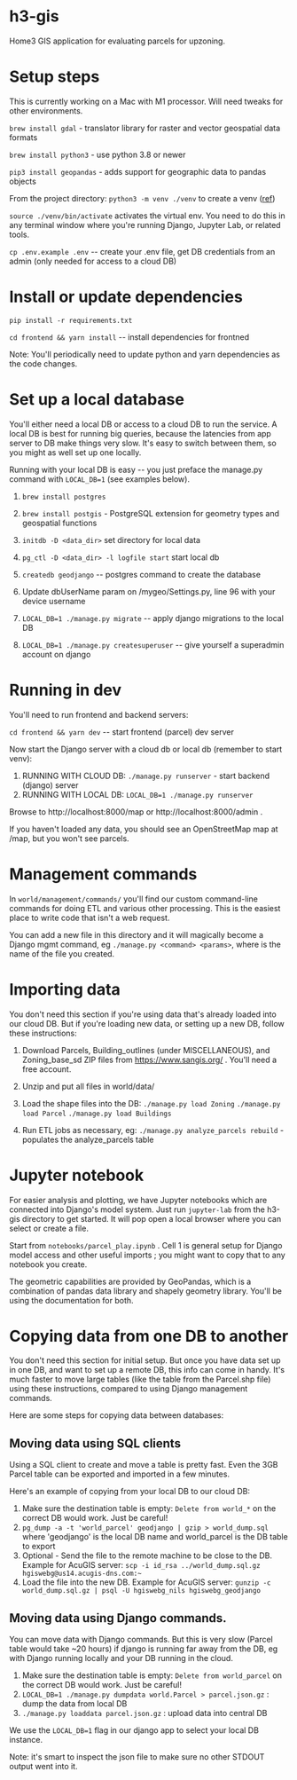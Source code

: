 # h3-gis
Home3 GIS application for evaluating parcels for upzoning.

# Setup steps
This is currently working on a Mac with M1 processor. Will need tweaks for other environments.

`brew install gdal` - translator library for raster and vector geospatial data formats

`brew install python3` - use python 3.8 or newer

`pip3 install geopandas` - adds support for geographic data to pandas objects


From the project directory:
`python3 -m venv ./venv` to create a venv ([ref](https://docs.python.org/3/library/venv.html))

`source ./venv/bin/activate` activates the virtual env. You need to do this in any terminal window where you're running Django, Jupyter Lab, or related tools.

`cp .env.example .env` -- create your .env file, get DB credentials from an admin (only needed for access to a cloud DB)

# Install or update dependencies

`pip install -r requirements.txt`

`cd frontend && yarn install` -- install dependencies for frontned

Note: You'll periodically need to update python and yarn dependencies as the code changes.

# Set up a local database

You'll either need a local DB or access to a cloud DB to run the service. A local DB is best for running big queries, because the latencies from app server to DB make things very slow. It's easy to switch between them, so you might as well set up one locally. 

Running with your local DB is easy -- you just preface the manage.py command with `LOCAL_DB=1` (see examples below).

1. `brew install postgres`

2. `brew install postgis` - PostgreSQL extension for geometry types and geospatial functions

3. `initdb -D <data_dir>` set directory for local data 

4. `pg_ctl -D <data_dir> -l logfile start` start local db

5. `createdb geodjango` -- postgres command to create the database

6. Update dbUserName param on /mygeo/Settings.py, line 96 with your device username

7. `LOCAL_DB=1 ./manage.py migrate` -- apply django migrations to the local DB

8. `LOCAL_DB=1 ./manage.py createsuperuser` -- give yourself a superadmin account on django


# Running in dev
You'll need to run frontend and backend servers:

`cd frontend && yarn dev` -- start frontend (parcel) dev server

Now start the Django server with a cloud db or local db (remember to start venv):
1. RUNNING WITH CLOUD DB: `./manage.py runserver` - start backend (django) server
2. RUNNING WITH LOCAL DB: `LOCAL_DB=1 ./manage.py runserver`

Browse to http://localhost:8000/map or http://localhost:8000/admin . 

If you haven't loaded any data, you should see an OpenStreetMap map at /map, but you won't see parcels.


# Management commands

In `world/management/commands/` you'll find our custom command-line commands for
doing ETL and various other processing. This is the easiest place to 
write code that isn't a web request.

You can add a new file in this
directory and it will magically become a Django mgmt command, eg 
`./manage.py <command> <params>`, where <command> is the name of the file you 
created.

# Importing data

You don't need this section if you're using data that's already loaded into our cloud DB. 
But if you're loading new data, or setting up a new DB, follow these instructions:

1. Download Parcels, Building_outlines (under MISCELLANEOUS), and Zoning_base_sd ZIP files from https://www.sangis.org/ . You'll need a free account.
2. Unzip and put all files in world/data/  
3. Load the shape files into the DB:
`./manage.py load Zoning`
`./manage.py load Parcel`
`./manage.py load Buildings`

3. Run ETL jobs as necessary, eg:
`./manage.py analyze_parcels rebuild` - populates the analyze_parcels table

# Jupyter notebook

For easier analysis and plotting, we have Jupyter notebooks which are connected into Django's model system.
Just run `jupyter-lab` from the h3-gis directory to get started. It will pop open a local browser where you can select or create a file.

Start from `notebooks/parcel_play.ipynb` . Cell 1 is general setup for Django model access and other useful imports ; you might want to copy that to any notebook you create.

The geometric capabilities are provided by GeoPandas, which is a combination of pandas data library and shapely geometry library. You'll be using the documentation for both.

# Copying data from one DB to another

You don't need this section for initial setup. But once you have data set up in one DB, and want to set up a remote DB, this info can come in handy. It's much faster to move large tables (like the table from the Parcel.shp file) using these instructions, compared to using Django management commands. 

Here are some steps for copying data between databases:

## Moving data using SQL clients
Using a SQL client to create and move a table is pretty fast. Even the 3GB Parcel
table can be exported and imported in a few minutes.

Here's an example of copying from your local DB to our cloud DB:
1. Make sure the destination table is empty: `Delete from world_*` on the correct DB would work. Just be careful!
2. `pg_dump -a -t 'world_parcel' geodjango | gzip > world_dump.sql` where 'geodjango' is the local DB name and world_parcel is the DB table to export
4. Optional - Send the file to the remote machine to be close to the DB. Example for AcuGIS server:
    `scp -i id_rsa ../world_dump.sql.gz hgiswebg@us14.acugis-dns.com:~`
6. Load the file into the new DB. Example for AcuGIS server:
    `gunzip -c world_dump.sql.gz | psql -U hgiswebg_nils hgiswebg_geodjango`

## Moving data using Django commands. 
You can move data with Django commands. But this is very slow (Parcel table would take ~20 hours) if django is running far away from the DB, eg
with Django running locally and your DB running in the cloud.
1. Make sure the destination table is empty: `Delete from world_parcel` on the correct DB would work. Just be careful!
2. `LOCAL_DB=1 ./manage.py dumpdata world.Parcel > parcel.json.gz` : dump the data from local DB
3. `./manage.py loaddata parcel.json.gz` : upload data into central DB

We use the `LOCAL_DB=1` flag in our django app to select your local DB instance. 

Note: it's smart to inspect the json file to make sure no other STDOUT output
went into it.
